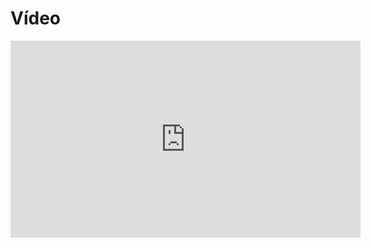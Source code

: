 # Vídeo
<iframe width="560" height="315" src="https://www.youtube.com/embed/HNLlMnXRHho?si=-5HBMLLah9CAlSj7" title="YouTube video player" frameborder="0" allow="accelerometer; autoplay; clipboard-write; encrypted-media; gyroscope; picture-in-picture; web-share" referrerpolicy="strict-origin-when-cross-origin" allowfullscreen></iframe>
